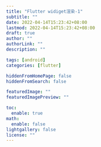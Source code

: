 ```yaml
---
title: "Flutter widiget渲染-1"
subtitle: ""
date: 2022-04-14T15:23:42+08:00
lastmod: 2022-04-14T15:23:42+08:00
draft: true
author: ""
authorLink: ""
description: ""

tags: [android]
categories: [flutter]

hiddenFromHomePage: false
hiddenFromSearch: false

featuredImage: ""
featuredImagePreview: ""

toc:
  enable: true
math:
  enable: false
lightgallery: false
license: ""
---
```


<!--more-->
